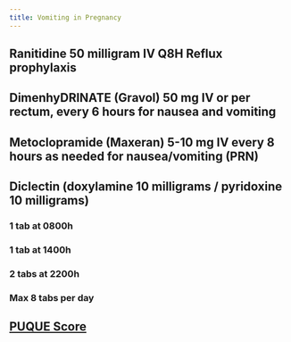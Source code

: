 ```yaml
---
title: Vomiting in Pregnancy
---
```


## **Ranitidine** 50 milligram IV Q8H Reflux prophylaxis
## **DimenhyDRINATE** (Gravol) 50 mg IV or per rectum, every 6 hours for nausea and vomiting
## **Metoclopramide** (Maxeran) 5-10 mg IV every 8 hours as needed for nausea/vomiting (PRN)
## Diclectin (doxylamine 10 milligrams / pyridoxine 10 milligrams)
### 1 tab at 0800h
### 1 tab at 1400h
### 2 tabs at 2200h
### Max 8 tabs per day
## [PUQUE Score](https://www.babymed.com/puqe-nausea-and-vomiting-score/take)
